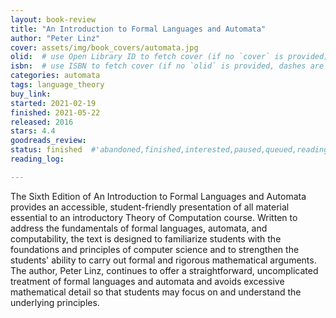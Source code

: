 ```yaml
---
layout: book-review
title: "An Introduction to Formal Languages and Automata"
author: "Peter Linz"
cover: assets/img/book_covers/automata.jpg
olid:  # use Open Library ID to fetch cover (if no `cover` is provided)
isbn:  # use ISBN to fetch cover (if no `olid` is provided, dashes are optional)
categories: automata
tags: language_theory
buy_link: 
started: 2021-02-19
finished: 2021-05-22
released: 2016
stars: 4.4
goodreads_review:
status: finished  #'abandoned,finished,interested,paused,queued,reading,reread'
reading_log:

---
```


The Sixth Edition of An Introduction to Formal Languages and Automata provides an accessible, student-friendly presentation of all material essential to an introductory Theory of Computation course. Written to address the fundamentals of formal languages, automata, and computability, the text is designed to familiarize students with the foundations and principles of computer science and to strengthen the students' ability to carry out formal and rigorous mathematical arguments. The author, Peter Linz, continues to offer a straightforward, uncomplicated treatment of formal languages and automata and avoids excessive mathematical detail so that students may focus on and understand the underlying principles.